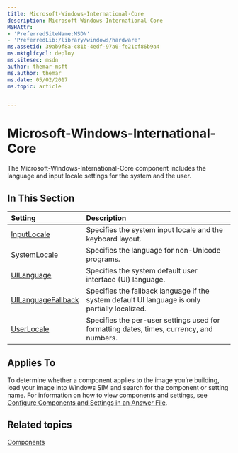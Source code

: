 ```yaml
---
title: Microsoft-Windows-International-Core
description: Microsoft-Windows-International-Core
MSHAttr:
- 'PreferredSiteName:MSDN'
- 'PreferredLib:/library/windows/hardware'
ms.assetid: 39ab9f8a-c81b-4edf-97a0-fe21cf86b9a4
ms.mktglfcycl: deploy
ms.sitesec: msdn
author: themar-msft
ms.author: themar
ms.date: 05/02/2017
ms.topic: article


---
```

# Microsoft-Windows-International-Core

The Microsoft-Windows-International-Core component includes the language and input locale settings for the system and the user.

## In This Section

| Setting                 | Description                                                                           |
|:------------------------|:--------------------------------------------------------------------------------------|
| [InputLocale](microsoft-windows-international-core-inputlocale.md) | Specifies the system input locale and the keyboard layout. |
| [SystemLocale](microsoft-windows-international-core-systemlocale.md) | Specifies the language for non-Unicode programs. |
| [UILanguage](microsoft-windows-international-core-uilanguage.md) | Specifies the system default user interface (UI) language. |
| [UILanguageFallback](microsoft-windows-international-core-uilanguagefallback.md) | Specifies the fallback language if the system default UI language is only partially localized. |
| [UserLocale](microsoft-windows-international-core-userlocale.md) | Specifies the per-user settings used for formatting dates, times, currency, and numbers. |

## Applies To

To determine whether a component applies to the image you’re building, load your image into Windows SIM and search for the component or setting name. For information on how to view components and settings, see [Configure Components and Settings in an Answer File](https://docs.microsoft.com/en-us/windows-hardware/customize/desktop/wsim/configure-components-and-settings-in-an-answer-file).

## Related topics

[Components](components-b-unattend.md)
